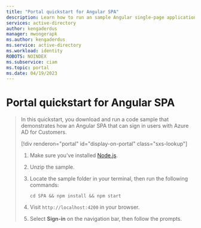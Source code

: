 ```yaml
---
title: "Portal quickstart for Angular SPA" 
description: Learn how to run an sample Angular single-page application to sign in users 
services: active-directory 
author: kengaderdus 
manager: mwongerapk 
ms.author: kengaderdus 
ms.service: active-directory 
ms.workload: identity 
ROBOTS: NOINDEX 
ms.subservice: ciam 
ms.topic: portal 
ms.date: 04/19/2023 
---
```

# Portal quickstart for Angular SPA

> In this quickstart, you download and run a code sample that demonstrates how an Angular SPA that can sign in users with Azure AD for Customers.
>
> [!div renderon="portal" id="display-on-portal" class="sxs-lookup"]
>
> 1. Make sure you've installed [Node.js](https://nodejs.org/download/).
> 1. Unzip the sample.
> 1. Locate the sample folder in your terminal, then run the following commands:
>
>    ```console
>    cd SPA && npm install && npm start
>    ```
>
> 1. Visit `http://localhost:4200` in your browser.
> 1. Select **Sign-in** on the navigation bar, then follow the prompts.
>